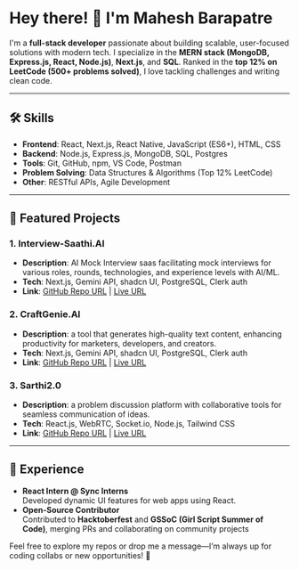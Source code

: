 # Hey there! 👋 I'm Mahesh Barapatre

I'm a **full-stack developer** passionate about building scalable, user-focused solutions with modern tech. I specialize in the **MERN stack (MongoDB, Express.js, React, Node.js)**, **Next.js**, and **SQL**. Ranked in the **top 12% on LeetCode (500+ problems solved)**, I love tackling challenges and writing clean code.

---

## 🛠️ Skills
- **Frontend**: React, Next.js, React Native, JavaScript (ES6+), HTML, CSS
- **Backend**: Node.js, Express.js, MongoDB, SQL, Postgres
- **Tools**: Git, GitHub, npm, VS Code, Postman
- **Problem Solving**: Data Structures & Algorithms (Top 12% LeetCode)
- **Other**: RESTful APIs, Agile Development

---

## 🌟 Featured Projects
### 1. Interview-Saathi.AI
- **Description**: AI Mock Interview saas facilitating mock interviews for various roles, rounds, technologies, and experience levels with AI/ML.
- **Tech**: Next.js, Gemini API, shadcn UI, PostgreSQL, Clerk auth
- **Link**: [GitHub Repo URL](https://github.com/mahesh-barapatre/Interview-Saathi) | [Live URL](https://interview-saathi-nine.vercel.app/) 

### 2. CraftGenie.AI
- **Description**: a tool that generates high-quality text content, enhancing productivity for marketers, developers, and creators.
- **Tech**: Next.js, Gemini API, shadcn UI, PostgreSQL, Clerk auth
- **Link**: [GitHub Repo URL](https://github.com/mahesh-barapatre/CraftGenie.AI) | [Live URL](https://craft-genie-ai.vercel.app/)

### 3. Sarthi2.0
- **Description**: a problem discussion platform with collaborative tools for seamless communication of ideas.
- **Tech**: React.js, WebRTC, Socket.io, Node.js, Tailwind CSS
- **Link**: [GitHub Repo URL](https://github.com/mahesh-barapatre/Sarthi2.0) | [Live URL](https://sarthi2-0.vercel.app/)

---

## 💼 Experience
- **React Intern @ Sync Interns**  
  Developed dynamic UI features for web apps using React.
- **Open-Source Contributor**  
  Contributed to **Hacktoberfest** and **GSSoC (Girl Script Summer of Code)**, merging PRs and collaborating on community projects

Feel free to explore my repos or drop me a message—I’m always up for coding collabs or new opportunities! 🚀
